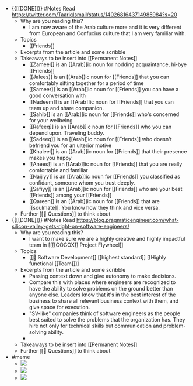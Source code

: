 - {{[[DONE]]}} #Notes Read https://twitter.com/TaariqIsmail/status/1402681643714985984?s=20 
    - Why are you reading this?
        - I am now aware of the Arab culture more and it is very different from European and Confucius culture that I am very familiar with.
    - Topics
        - [[Friends]]
    - Excerpts from the article and some scribble
    - Takeaways to be insert into [[Permanent Notes]]
        - [[Zameel]] is an [[Arab]]ic noun for nodding acquaintance, hi-bye [[Friends]]
        - [[Jalees]] is an [[Arab]]ic noun for [[Friends]] that you can comfortably sitting together for a period of time
        - [[Sameer]] is an [[Arab]]ic noun for [[Friends]] you can have a good conversation with
        - [[Nadeem]] is an [[Arab]]ic noun for [[Friends]] that you can team up and share companion.
        - [[Sahib]] is an [[Arab]]ic noun for [[Friends]] who's concerned for your wellbeing
        - [[Rafeeq]] is an [[Arab]]ic noun for [[Friends]] who you can depend upon. Traveling buddy.
        - [[Sadeeq]] is an [[Arab]]ic noun for [[Friends]] who doesn't befriend you for an ulterior motive
        - [[Khaleel]] is an [[Arab]]ic noun for [[Friends]] that their presence makes you happy
        - [[Anees]] is an [[Arab]]ic noun for [[Friends]] that you are really comfortable and familiar
        - [[Naijiyy]] is an [[Arab]]ic noun for [[Friends]] you classified as confidant, someone whom you trust deeply.
        - [[Safiyy]] is an [[Arab]]ic noun for [[Friends]] who are your best [[Friends]] among your [[Friends]]
        - [[Qareen]] is an [[Arab]]ic noun for [[Friends]] that are [[soulmate]]. You know how they think and vice versa.
    - Further [[🤔 Questions]] to think about
- {{[[DONE]]}} #Notes Read https://blog.pragmaticengineer.com/what-silicon-valley-gets-right-on-software-engineers/ 
    - Why are you reading this?
        - I want to make sure we are a highly creative and highly impactful team in [[[[GOGOX]] Project Flywheel]]
    - Topics
        - [[🔢 Software Development]] [[highest standard]] [[Highly functional [[Team]]]]
    - Excerpts from the article and some scribble
        - Passing context down and give autonomy to make decisions.
        - Compare this with places where engineers are recognized to have the ability to solve problems on the ground better than anyone else. Leaders know that it's in the best interest of the business to share all relevant business context with them, and give space for execution.
        - "SV-like" companies think of software engineers as the people best suited to solve the problems that the organization has. They hire not only for technical skills but communication and problem-solving ability.
        - 
    - Takeaways to be insert into [[Permanent Notes]]
    - Further [[🤔 Questions]] to think about
- #meme
    - ![](https://firebasestorage.googleapis.com/v0/b/firescript-577a2.appspot.com/o/imgs%2Fapp%2FIndieHacker%2FzkvVN-gxku.gif?alt=media&token=1d1e7ee7-dfb0-4222-b5d4-72d0ae34b8bb)
    - ![](https://firebasestorage.googleapis.com/v0/b/firescript-577a2.appspot.com/o/imgs%2Fapp%2FIndieHacker%2F9aIlT530H9.gif?alt=media&token=0634e944-be72-48ee-a6a5-83bffc796646)
    - ![](https://firebasestorage.googleapis.com/v0/b/firescript-577a2.appspot.com/o/imgs%2Fapp%2FIndieHacker%2F5E1hcUhPwp.gif?alt=media&token=ea99fe03-2f76-4b17-9277-cc4b17f5aa01)
